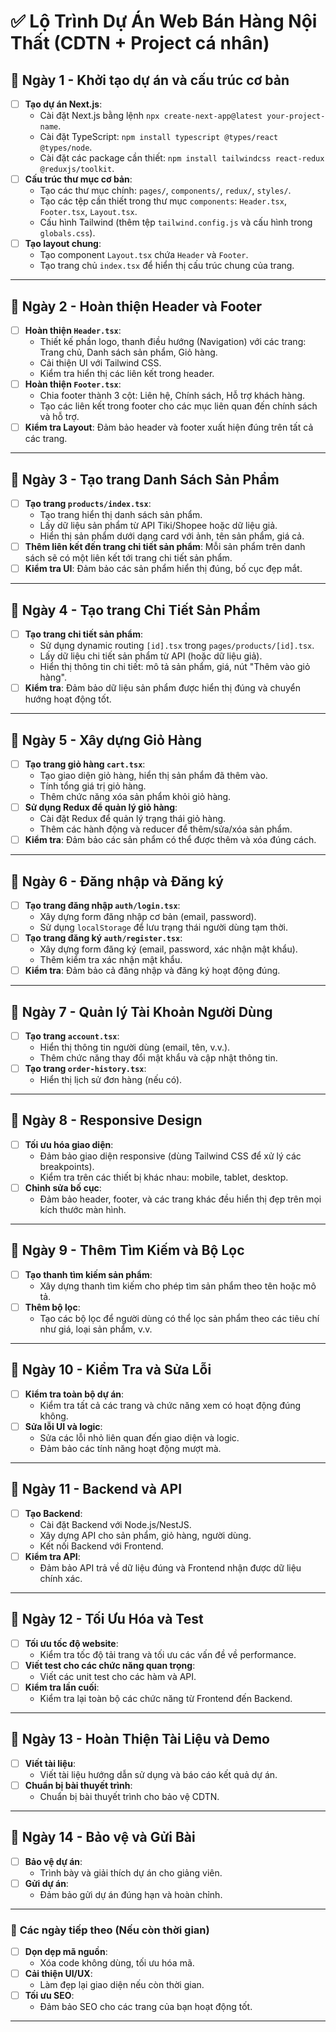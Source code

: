 # ✅ **Lộ Trình Dự Án Web Bán Hàng Nội Thất** (CDTN + Project cá nhân)

## 📅 **Ngày 1 - Khởi tạo dự án và cấu trúc cơ bản**

- [ ] **Tạo dự án Next.js**:
  - Cài đặt Next.js bằng lệnh `npx create-next-app@latest your-project-name`.
  - Cài đặt TypeScript: `npm install typescript @types/react @types/node`.
  - Cài đặt các package cần thiết: `npm install tailwindcss react-redux @reduxjs/toolkit`.
- [ ] **Cấu trúc thư mục cơ bản**:
  - Tạo các thư mục chính: `pages/`, `components/`, `redux/`, `styles/`.
  - Tạo các tệp cần thiết trong thư mục `components`: `Header.tsx`, `Footer.tsx`, `Layout.tsx`.
  - Cấu hình Tailwind (thêm tệp `tailwind.config.js` và cấu hình trong `globals.css`).
- [ ] **Tạo layout chung**:
  - Tạo component `Layout.tsx` chứa `Header` và `Footer`.
  - Tạo trang chủ `index.tsx` để hiển thị cấu trúc chung của trang.

---

## 📅 **Ngày 2 - Hoàn thiện Header và Footer**

- [ ] **Hoàn thiện `Header.tsx`**:
  - Thiết kế phần logo, thanh điều hướng (Navigation) với các trang: Trang chủ, Danh sách sản phẩm, Giỏ hàng.
  - Cải thiện UI với Tailwind CSS.
  - Kiểm tra hiển thị các liên kết trong header.
- [ ] **Hoàn thiện `Footer.tsx`**:
  - Chia footer thành 3 cột: Liên hệ, Chính sách, Hỗ trợ khách hàng.
  - Tạo các liên kết trong footer cho các mục liên quan đến chính sách và hỗ trợ.
- [ ] **Kiểm tra Layout**: Đảm bảo header và footer xuất hiện đúng trên tất cả các trang.

---

## 📅 **Ngày 3 - Tạo trang Danh Sách Sản Phẩm**

- [ ] **Tạo trang `products/index.tsx`**:
  - Tạo trang hiển thị danh sách sản phẩm.
  - Lấy dữ liệu sản phẩm từ API Tiki/Shopee hoặc dữ liệu giả.
  - Hiển thị sản phẩm dưới dạng card với ảnh, tên sản phẩm, giá cả.
- [ ] **Thêm liên kết đến trang chi tiết sản phẩm**: Mỗi sản phẩm trên danh sách sẽ có một liên kết tới trang chi tiết sản phẩm.
- [ ] **Kiểm tra UI**: Đảm bảo các sản phẩm hiển thị đúng, bố cục đẹp mắt.

---

## 📅 **Ngày 4 - Tạo trang Chi Tiết Sản Phẩm**

- [ ] **Tạo trang chi tiết sản phẩm**:
  - Sử dụng dynamic routing `[id].tsx` trong `pages/products/[id].tsx`.
  - Lấy dữ liệu chi tiết sản phẩm từ API (hoặc dữ liệu giả).
  - Hiển thị thông tin chi tiết: mô tả sản phẩm, giá, nút "Thêm vào giỏ hàng".
- [ ] **Kiểm tra**: Đảm bảo dữ liệu sản phẩm được hiển thị đúng và chuyển hướng hoạt động tốt.

---

## 📅 **Ngày 5 - Xây dựng Giỏ Hàng**

- [ ] **Tạo trang giỏ hàng `cart.tsx`**:
  - Tạo giao diện giỏ hàng, hiển thị sản phẩm đã thêm vào.
  - Tính tổng giá trị giỏ hàng.
  - Thêm chức năng xóa sản phẩm khỏi giỏ hàng.
- [ ] **Sử dụng Redux để quản lý giỏ hàng**:
  - Cài đặt Redux để quản lý trạng thái giỏ hàng.
  - Thêm các hành động và reducer để thêm/sửa/xóa sản phẩm.
- [ ] **Kiểm tra**: Đảm bảo các sản phẩm có thể được thêm và xóa đúng cách.

---

## 📅 **Ngày 6 - Đăng nhập và Đăng ký**

- [ ] **Tạo trang đăng nhập `auth/login.tsx`**:
  - Xây dựng form đăng nhập cơ bản (email, password).
  - Sử dụng `localStorage` để lưu trạng thái người dùng tạm thời.
- [ ] **Tạo trang đăng ký `auth/register.tsx`**:
  - Xây dựng form đăng ký (email, password, xác nhận mật khẩu).
  - Thêm kiểm tra xác nhận mật khẩu.
- [ ] **Kiểm tra**: Đảm bảo cả đăng nhập và đăng ký hoạt động đúng.

---

## 📅 **Ngày 7 - Quản lý Tài Khoản Người Dùng**

- [ ] **Tạo trang `account.tsx`**:
  - Hiển thị thông tin người dùng (email, tên, v.v.).
  - Thêm chức năng thay đổi mật khẩu và cập nhật thông tin.
- [ ] **Tạo trang `order-history.tsx`**:
  - Hiển thị lịch sử đơn hàng (nếu có).

---

## 📅 **Ngày 8 - Responsive Design**

- [ ] **Tối ưu hóa giao diện**:
  - Đảm bảo giao diện responsive (dùng Tailwind CSS để xử lý các breakpoints).
  - Kiểm tra trên các thiết bị khác nhau: mobile, tablet, desktop.
- [ ] **Chỉnh sửa bố cục**:
  - Đảm bảo header, footer, và các trang khác đều hiển thị đẹp trên mọi kích thước màn hình.

---

## 📅 **Ngày 9 - Thêm Tìm Kiếm và Bộ Lọc**

- [ ] **Tạo thanh tìm kiếm sản phẩm**:
  - Xây dựng thanh tìm kiếm cho phép tìm sản phẩm theo tên hoặc mô tả.
- [ ] **Thêm bộ lọc**:
  - Tạo các bộ lọc để người dùng có thể lọc sản phẩm theo các tiêu chí như giá, loại sản phẩm, v.v.

---

## 📅 **Ngày 10 - Kiểm Tra và Sửa Lỗi**

- [ ] **Kiểm tra toàn bộ dự án**:
  - Kiểm tra tất cả các trang và chức năng xem có hoạt động đúng không.
- [ ] **Sửa lỗi UI và logic**:
  - Sửa các lỗi nhỏ liên quan đến giao diện và logic.
  - Đảm bảo các tính năng hoạt động mượt mà.

---

## 📅 **Ngày 11 - Backend và API**

- [ ] **Tạo Backend**:
  - Cài đặt Backend với Node.js/NestJS.
  - Xây dựng API cho sản phẩm, giỏ hàng, người dùng.
  - Kết nối Backend với Frontend.
- [ ] **Kiểm tra API**:
  - Đảm bảo API trả về dữ liệu đúng và Frontend nhận được dữ liệu chính xác.

---

## 📅 **Ngày 12 - Tối Ưu Hóa và Test**

- [ ] **Tối ưu tốc độ website**:
  - Kiểm tra tốc độ tải trang và tối ưu các vấn đề về performance.
- [ ] **Viết test cho các chức năng quan trọng**:
  - Viết các unit test cho các hàm và API.
- [ ] **Kiểm tra lần cuối**:
  - Kiểm tra lại toàn bộ các chức năng từ Frontend đến Backend.

---

## 📅 **Ngày 13 - Hoàn Thiện Tài Liệu và Demo**

- [ ] **Viết tài liệu**:
  - Viết tài liệu hướng dẫn sử dụng và báo cáo kết quả dự án.
- [ ] **Chuẩn bị bài thuyết trình**:
  - Chuẩn bị bài thuyết trình cho bảo vệ CDTN.

---

## 📅 **Ngày 14 - Bảo vệ và Gửi Bài**

- [ ] **Bảo vệ dự án**:
  - Trình bày và giải thích dự án cho giảng viên.
- [ ] **Gửi dự án**:
  - Đảm bảo gửi dự án đúng hạn và hoàn chỉnh.

---

### 🌟 **Các ngày tiếp theo (Nếu còn thời gian)**

- [ ] **Dọn dẹp mã nguồn**:
  - Xóa code không dùng, tối ưu hóa mã.
- [ ] **Cải thiện UI/UX**:
  - Làm đẹp lại giao diện nếu còn thời gian.
- [ ] **Tối ưu SEO**:
  - Đảm bảo SEO cho các trang của bạn hoạt động tốt.

---
